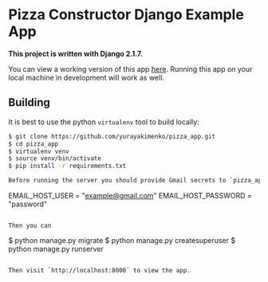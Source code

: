 # Pizza Constructor Django Example App

**This project is written with Django 2.1.7.**

You can view a working version of this app
[here](http://104.248.137.143:8000).
Running this app on your local machine in development will work as
well.

## Building

It is best to use the python `virtualenv` tool to build locally:

```sh
$ git clone https://github.com/yurayakimenko/pizza_app.git
$ cd pizza_app
$ virtualenv venv
$ source venv/bin/activate
$ pip install -r requirements.txt

Before running the server you should provide Gmail secrets to `pizza_app/secrets.py`
```
EMAIL_HOST_USER = "example@gmail.com"
EMAIL_HOST_PASSWORD = "password"
```

Then you can
```
$ python manage.py migrate
$ python manage.py createsuperuser
$ python manage.py runserver
```

Then visit `http://localhost:8000` to view the app.

